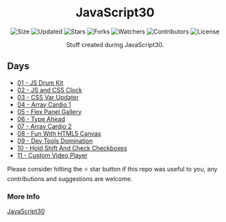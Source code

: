 <div align="center">

# JavaScript30

![Size](https://img.shields.io/github/repo-size/2kabhishek/JavaScript30?style=plastic&color=0f0&label=Size)
![Updated](https://img.shields.io/github/last-commit/2kabhishek/JavaScript30?style=plastic&color=f00&label=Updated)
![Stars](https://img.shields.io/github/stars/2kabhishek/JavaScript30?style=plastic&color=ffc801&label=Stars)
![Forks](https://img.shields.io/github/forks/2kabhishek/JavaScript30?style=plastic&color=003cff&label=Forks)
![Watchers](https://img.shields.io/github/watchers/2kabhishek/JavaScript30?style=plastic&color=ff5500&label=Watchers)
![Contributors](https://img.shields.io/github/contributors/2kabhishek/JavaScript30?style=plastic&color=f0f&label=Contributors)
![License](https://img.shields.io/github/license/2kabhishek/JavaScript30?style=plastic&color=555&label=License)

Stuff created during JavaScript30.

</div>


## Days

- [01 - JS Drum Kit](./01-JS-Drum-Kit/day01.html)
- [02 - JS and CSS Clock](./02-JS-and-CSS-Clock/day02.html)
- [03 - CSS Var Updater](./03-CSS-Var-Updater/day03.html)
- [04 - Array Cardio 1](./04-Array-Cardio-1/day04.html)
- [05 - Flex Panel Gallery](./05-Flex-Panel-Gallery/day05.html)
- [06 - Type Ahead](./06-Type-Ahead/day06.html)
- [07 - Array Cardio 2](./07-Array-Cardio-2/day07.html)
- [08 - Fun With HTML5 Canvas](./08-Fun-With-HTML5-Canvas/day08.html)
- [09 - Dev Tools Domination](./09-Dev-Tools-Domination/day09.html)
- [10 - Hold Shift And Check Checkboxes](./10-Hold-Shift-And-Check-Checkboxes/day10.html)
- [11 - Custom Video Player](./11-Custom-Video-Player/day11.html)

Please consider hitting the ⭐ star button if this repo was useful to you, any contributions and suggestions are welcome.

### More Info

[JavaScript30](https://javascript30.com)

